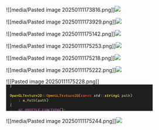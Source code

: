![[media/Pasted image 20250111173816.png]]![](https://github.com/Stehfyn/vault/blob/main/vault/media/media/Pasted%20image%2020250111173816.png)


![[media/Pasted image 20250111173929.png]]![](https://github.com/Stehfyn/vault/blob/main/vault/media/media/Pasted%20image%2020250111173929.png)


![[media/Pasted image 20250111175142.png]]![](https://github.com/Stehfyn/vault/blob/main/vault/media/media/Pasted%20image%2020250111175142.png)


![[media/Pasted image 20250111175253.png]]![](https://github.com/Stehfyn/vault/blob/main/vault/media/media/Pasted%20image%2020250111175253.png)


![[media/Pasted image 20250111175218.png]]![](https://github.com/Stehfyn/vault/blob/main/vault/media/media/Pasted%20image%2020250111175218.png)


![[media/Pasted image 20250111175222.png]]![](https://github.com/Stehfyn/vault/blob/main/vault/media/media/Pasted%20image%2020250111175222.png)


![[Pasted image 20250111175228.png]]![](https://github.com/Stehfyn/vault/blob/main/vault/media/Pasted%20image%2020250111175228.png)


![[media/Pasted image 20250111175244.png]]![](https://github.com/Stehfyn/vault/blob/main/vault/media/media/Pasted%20image%2020250111175244.png)



